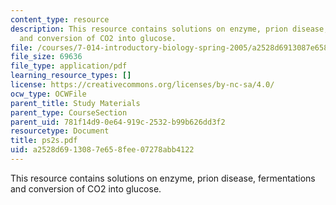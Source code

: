 ```yaml
---
content_type: resource
description: This resource contains solutions on enzyme, prion disease, fermentations
  and conversion of CO2 into glucose.
file: /courses/7-014-introductory-biology-spring-2005/a2528d6913087e658fee07278abb4122_ps2s.pdf
file_size: 69636
file_type: application/pdf
learning_resource_types: []
license: https://creativecommons.org/licenses/by-nc-sa/4.0/
ocw_type: OCWFile
parent_title: Study Materials
parent_type: CourseSection
parent_uid: 781f14d9-0e64-919c-2532-b99b626dd3f2
resourcetype: Document
title: ps2s.pdf
uid: a2528d69-1308-7e65-8fee-07278abb4122
---
```

This resource contains solutions on enzyme, prion disease, fermentations and conversion of CO2 into glucose.